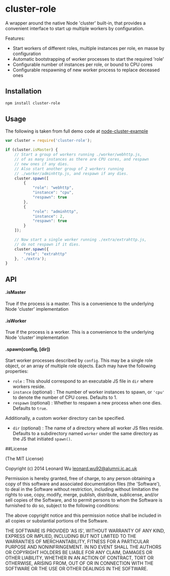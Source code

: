 # cluster-role

A wrapper around the native Node 'cluster' built-in, that provides a convenient interface to start up
multiple workers by configuration.

Features:
* Start workers of different roles, multiple instances per role, en masse by configuration
* Automatic bootstrapping of worker processes to start the required 'role'
* Configurable number of instances per role, or bound to CPU cores
* Configurable respawning of new worker process to replace deceased ones


## Installation

```sh
npm install cluster-role
``` 

## Usage

The following is taken from full demo code at [node-cluster-example](https://github.com/leonardw/node-cluster-example)

```js
var cluster = require('cluster-role');

if (cluster.isMaster) {
    // Start a group of workers running ./worker/webhttp.js,
    // of as many instances as there are CPU cores, and respawn
    // new ones if any dies.
    // Also start another group of 2 workers running
    // ./worker/adminhttp.js, and respawn if any dies.
    cluster.spawn([
        {
            "role": "webhttp",
            "instance": "cpu",
            "respawn": true
        },
        {
            "role": "adminhttp",
            "instance": 2,
            "respawn": true
        }
    ]);

    // Now start a single worker running ./extra/extrahttp.js,
    // do not respawn if it dies.
    cluster.spawn({
        "role": "extrahttp"
    }, './extra');
}
```

## API

#### .isMaster
True if the process is a master. This is a convenience to the underlying Node 'cluster' implementation

#### .isWorker
True if the process is a worker. This is a convenience to the underlying Node 'cluster' implementation

#### .spawn(config, [dir])
Start worker processes described by `config`. This may be a single role object, or an array of multiple role objects.
Each may have the following properties: 

* `role` : This should correspond to an executable JS file in `dir` where workers reside.
* `instance` (optional) : The number of worker instances to spawn, or `'cpu'` to denote the number of CPU cores.
Defaults to 1.
* `respawn` (optional) : Whether to respawn a new process when one dies. Defaults to `true`.

Additionally, a custom worker directory can be specified.
* `dir` (optional) : The name of a directory where all worker JS files reside. Defaults to a subdirectory named `worker`
under the same directory as the JS that initiated `spawn()`.




##License

(The MIT License)

Copyright (c) 2014 Leonard Wu <leonard.wu92@alumni.ic.ac.uk>

Permission is hereby granted, free of charge, to any person obtaining a copy of this software and associated documentation files (the 'Software'), to deal in the Software without restriction, including without limitation the rights to use, copy, modify, merge, publish, distribute, sublicense, and/or sell copies of the Software, and to permit persons to whom the Software is furnished to do so, subject to the following conditions:

The above copyright notice and this permission notice shall be included in all copies or substantial portions of the Software.

THE SOFTWARE IS PROVIDED 'AS IS', WITHOUT WARRANTY OF ANY KIND, EXPRESS OR IMPLIED, INCLUDING BUT NOT LIMITED TO THE WARRANTIES OF MERCHANTABILITY, FITNESS FOR A PARTICULAR PURPOSE AND NONINFRINGEMENT. IN NO EVENT SHALL THE AUTHORS OR COPYRIGHT HOLDERS BE LIABLE FOR ANY CLAIM, DAMAGES OR OTHER LIABILITY, WHETHER IN AN ACTION OF CONTRACT, TORT OR OTHERWISE, ARISING FROM, OUT OF OR IN CONNECTION WITH THE SOFTWARE OR THE USE OR OTHER DEALINGS IN THE SOFTWARE.

